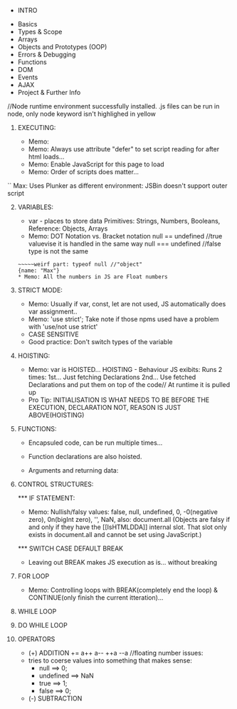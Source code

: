 * INTRO

-   Basics 
-   Types & Scope
-   Arrays
-   Objects and Prototypes (OOP)
-   Errors & Debugging
-   Functions
-   DOM
-   Events
-   AJAX
-   Project & Further Info

//Node runtime environment successfully installed.
.js files can be run in node, only node keyword isn't highlighed in yellow

1. EXECUTING:

    * Memo: <script type="text/javascript"></script>
    * Memo: Always use attribute "defer" to set script reading for after html loads...
    * Memo: <noscript>Enable JavaScript for this page to load</noscript>
    * Memo: Order of scripts does matter...
 
`` Max: Uses Plunker as different environment: JSBin doesn't support outer script 

2. VARIABLES:

    * var - places to store data
    Primitives: Strings, Numbers, Booleans, 
    Reference: Objects, Arrays
    * Memo: DOT Notation vs. Bracket notation
    null == undefined //true  valuevise it is handled in the same way
    null === undefined //false  type is not the same
    ~~~~~weird part: typeof NaN  //"number" 
    ~~~~~weirf part: typeof null //"object"
    {name: "Max"}
    * Memo: All the numbers in JS are Float numbers

3. STRICT MODE:

    * Memo: Usually if var, const, let are not used, JS automatically does var assignment..
    * Memo: 'use strict'; Take note if those npms used have a problem with 'use/not use strict'
    * CASE SENSITIVE
    * Good practice: Don't switch types of the variable

4. HOISTING: 

    * Memo: var is HOISTED...
    HOISTING - Behaviour JS exibits: Runs 2 times:
        1st... Just fetching Declarations
        2nd... Use fetched Declarations and put them on top of the code// At runtime it is pulled up
    * Pro Tip: INITIALISATION IS WHAT NEEDS TO BE BEFORE THE EXECUTION, DECLARATION NOT, REASON IS JUST ABOVE(HOISTING)

5. FUNCTIONS:

    * Encapsuled code, can be run multiple times...
    * Function declarations are also hoisted.

    * Arguments and returning data:

6. CONTROL STRUCTURES:

    *** IF STATEMENT:
    * Memo: Nullish/falsy values: false, null, undefined, 0, -0(negative zero), 0n(bigInt zero), '', NaN, 
                    also: document.all (Objects are falsy if and only if they have the [[IsHTMLDDA]] internal slot. That slot only exists in document.all and cannot be set using JavaScript.)

    *** SWITCH CASE DEFAULT BREAK
    * Leaving out BREAK makes JS execution as is... without breaking

7. FOR LOOP
    
    * Memo: Controlling loops with BREAK(completely end the loop) & CONTINUE(only finish the current itteration)...

8. WHILE LOOP

9. DO WHILE LOOP

10. OPERATORS

    * (+) ADDITION
    +=
    a++
    a--
    ++a
    --a
    //floating number issues:

    +  tries to coerse values into something that makes sense:
        - null ==> 0;
        - undefined ==> NaN
        - true ==> 1;
        - false ==> 0;

    * (-) SUBTRACTION